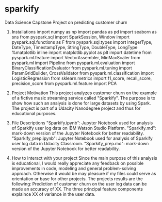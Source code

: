 # sparkify
Data Science Capstone Project on predicting customer churn

1. Installations
import numpy as np
import pandas as pd
import seaborn as sns
from pyspark.sql import SparkSession, Window
import pyspark.sql.functions as F
from pyspark.sql.types import IntegerType, DateType, TimestampType, StringType, DoubleType, LongType
%matplotlib inline
import matplotlib.pyplot as plt
import datetime
from pyspark.ml.feature import VectorAssembler, MinMaxScaler
from pyspark.ml import Pipeline
from pyspark.ml.evaluation import BinaryClassificationEvaluator
from pyspark.ml.tuning import ParamGridBuilder, CrossValidator
from pyspark.ml.classification import LogisticRegression
from sklearn.metrics import f1_score, recall_score, precision_score
from pyspark.ml.feature import PCA


2. Project Motivation
This project analyzes customer churn on the example of a fictive music streaming service called "Sparkify". The purpose is to show how such an analysis is done for large datasets by using Spark. The project is part of a Udacity Nanodegree project and thus for educational purposes.

3. File Descriptions
"Sparkify.ipynb": Jupyter Notebook used for analysis of Sparkify user log data on IBM Watson Studio Platform.
"Sparkify.md": mark-down version of the Jupyter Notebook for better readability.
"Sparkify_prep.ipynb": Jupyter Notebook used for analysis of Sparkify user log data in Udacity Classroom.
"Sparkify_prep.md": mark-down version of the Jupyter Notebook for better readability.

4. How to Interact with your project
Since the main purpose of this analysis is educational, I would really appreciate any feedback on possible improvements in code, modeling and general problem-solving approach. Otherwise it would be may pleasure if my files could serve as orientation or base for other projects. The projects results are the following:
Prediction of customer churn on the user log data can be made an accuracy of XX.
The three principal feature components explaince XX of variance in the user data.
